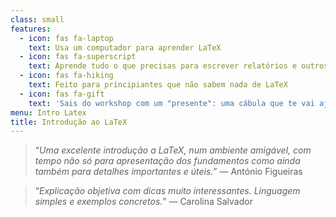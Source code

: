 ```yaml
---
class: small
features:
  - icon: fas fa-laptop
    text: Usa um computador para aprender LaTeX
  - icon: fas fa-superscript
    text: Aprende tudo o que precisas para escrever relatórios e outros documentos matemáticos
  - icon: fas fa-hiking
    text: Feito para principiantes que não sabem nada de LaTeX
  - icon: fas fa-gift
    text: 'Sais do workshop com um "presente": uma cábula que te vai ajudar a refrescar a memória'
menu: Intro Latex
title: Introdução ao LaTeX
---
```


 > “*Uma excelente introdução a LaTeX, num ambiente amigável, com tempo não só para apresentação dos fundamentos como ainda também para detalhes importantes e úteis.*”  &mdash; António Figueiras

<!-- -->

 > “*Explicação objetiva com dicas muito interessantes. Linguagem simples e exemplos concretos.*”  &mdash; Carolina Salvador

